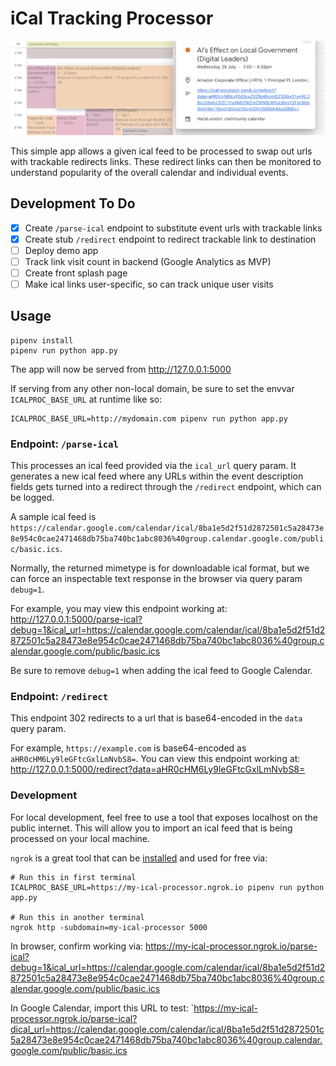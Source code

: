 # iCal Tracking Processor

![](/screenshot.png)

This simple app allows a given ical feed to be processed to swap out urls with trackable redirects links. These redirect links can then be monitored to understand popularity of the overall calendar and individual events.

## Development To Do

- [x] Create `/parse-ical` endpoint to substitute event urls with trackable links
- [x] Create stub `/redirect` endpoint to redirect trackable link to destination
- [ ] Deploy demo app
- [ ] Track link visit count in backend (Google Analytics as MVP)
- [ ] Create front splash page
- [ ] Make ical links user-specific, so can track unique user visits

## Usage

```
pipenv install
pipenv run python app.py
```

The app will now be served from http://127.0.0.1:5000

If serving from any other non-local domain, be sure to set the envvar `ICALPROC_BASE_URL` at runtime like so:

```
ICALPROC_BASE_URL=http://mydomain.com pipenv run python app.py
```

### Endpoint: `/parse-ical`

This processes an ical feed provided via the `ical_url` query param. It generates a new ical feed where any URLs within the event description fields gets turned into a redirect through the `/redirect` endpoint, which can be logged.

A sample ical feed is `https://calendar.google.com/calendar/ical/8ba1e5d2f51d2872501c5a28473e8e954c0cae2471468db75ba740bc1abc8036%40group.calendar.google.com/public/basic.ics`.

Normally, the returned mimetype is for downloadable ical format, but we can force an inspectable text response in the browser via query param `debug=1`.

For example, you may view this endpoint working at:
http://127.0.0.1:5000/parse-ical?debug=1&ical_url=https://calendar.google.com/calendar/ical/8ba1e5d2f51d2872501c5a28473e8e954c0cae2471468db75ba740bc1abc8036%40group.calendar.google.com/public/basic.ics

Be sure to remove `debug=1` when adding the ical feed to Google Calendar.

### Endpoint: `/redirect`

This endpoint 302 redirects to a url that is base64-encoded in the `data` query param.

For example, `https://example.com` is base64-encoded as `aHR0cHM6Ly9leGFtcGxlLmNvbS8=`. You can view this endpoint working at:
http://127.0.0.1:5000/redirect?data=aHR0cHM6Ly9leGFtcGxlLmNvbS8=

### Development

For local development, feel free to use a tool that exposes localhost on the public internet. This will allow you to import an ical feed that is being processed on your local machine.

`ngrok` is a great tool that can be [installed](https://ngrok.com/download) and used for free via:

```
# Run this in first terminal
ICALPROC_BASE_URL=https://my-ical-processor.ngrok.io pipenv run python app.py

# Run this in another terminal
ngrok http -subdomain=my-ical-processor 5000
```

In browser, confirm working via: https://my-ical-processor.ngrok.io/parse-ical?debug=1&ical_url=https://calendar.google.com/calendar/ical/8ba1e5d2f51d2872501c5a28473e8e954c0cae2471468db75ba740bc1abc8036%40group.calendar.google.com/public/basic.ics

In Google Calendar, import this URL to test: `https://my-ical-processor.ngrok.io/parse-ical?dical_url=https://calendar.google.com/calendar/ical/8ba1e5d2f51d2872501c5a28473e8e954c0cae2471468db75ba740bc1abc8036%40group.calendar.google.com/public/basic.ics